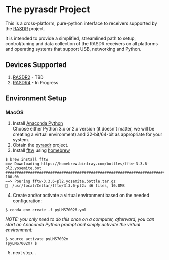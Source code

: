 # The pyrasdr Project
This is a cross-platform, pure-python interface to receivers supported by the [RASDR](https://github.com/myriadrf/RASDR) project.

It is intended to provide a simplified, streamlined path to setup, control/tuning and
data collection of the RASDR receivers on all platforms and operating systems that
support USB, networking and Python.

## Devices Supported
 1. [RASDR2](http://rasdr.org) - TBD
 1. [RASDR4](http://rasdr4.blogspot.com) - In Progress

## Environment Setup
### MacOS
 1. Install [Anaconda Python](https://www.continuum.io/downloads)<br>
Choose either Python 3.x or 2.x version (it doesn't matter, we will be creating a virtual environment) and 32-bit/64-bit as appropriate for your system.
 1. Obtain the [pyrasdr](https://github.com/bvacaliuc/pyrasdr) project.
 1. Install [fftw](http://www.fftw.org/) using [homebrew](https://brew.sh/)<br>
```
$ brew install fftw
==> Downloading https://homebrew.bintray.com/bottles/fftw-3.3.6-pl2.yosemite.bot
######################################################################## 100.0%
==> Pouring fftw-3.3.6-pl2.yosemite.bottle.tar.gz
🍺  /usr/local/Cellar/fftw/3.3.6-pl2: 46 files, 10.8MB
```
 4. Create and/or activate a virtual environment based on the needed configuration:<br>
```
$ conda env create -f pyLMS7002M.yml
```
*NOTE: you only need to do this once on a computer, afterward, you can start an Anaconda Python prompt and simply activate the virtual environment:*
```
$ source activate pyLMS7002m
(pyLMS7002m) $
```
 5. next step...
